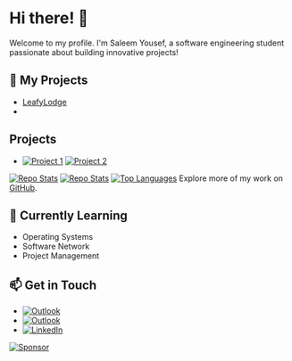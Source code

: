 # Hi there! 👋
Welcome to my profile. I'm Saleem Yousef, a software engineering student passionate about building innovative projects!

## 🚀 My Projects
- [LeafyLodge](https://github.com/LeafyLodge)
- 
## Projects
- [![Project 1](https://img.shields.io/badge/GitHub-Project%201-blue?logo=github)](https://github.com/your-username/project1) [![Project 2](https://img.shields.io/badge/GitHub-Project%202-green?logo=github)](https://github.com/your-username/project2)


[![Repo Stats](https://github-readme-stats.vercel.app/api/pin/?username=your-username&repo=project1)](https://github.com/your-username/project1)
[![Repo Stats](https://github-readme-stats.vercel.app/api/pin/?username=your-username&repo=project2)](https://github.com/your-username/project2)
[![Top Languages](https://github-readme-stats.vercel.app/api/top-langs/?username=your-username&layout=compact)](https://github.com/your-username)
Explore more of my work on [GitHub](https://github.com/your-username).



## 🌱 Currently Learning
- Operating Systems
- Software Network
- Project Management

## 📫 Get in Touch
- [![Outlook](https://upload.wikimedia.org/wikipedia/commons/4/48/Outlook.com_icon.png)](mailto:saleemcollege@outlook.com)
- [![Outlook](https://img.shields.io/badge/Outlook-blue?style=flat&logo=microsoft-outlook&logoColor=white)](mailto:saleemcollege@hotmail.com)
- [![LinkedIn](https://img.shields.io/badge/LinkedIn-Saleem-blue?logo=linkedin)](https://www.linkedin.com/in/saleemyousef/)
 
[![Sponsor](https://img.shields.io/badge/Sponsor%20Me-❤-red)](https://github.com/sponsors/Arikatakur)  
